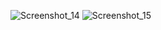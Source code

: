 
![Screenshot_14](https://github.com/riShad241/live_test_8/assets/106663161/4c606eae-2ed7-4926-8422-0bfce8489bd6)
![Screenshot_15](https://github.com/riShad241/live_test_8/assets/106663161/33b05315-6902-4218-be96-9d7b1482841c)
